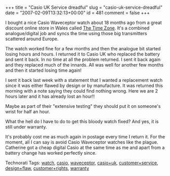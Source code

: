 +++
title = "Casio UK Service dreadful"
slug = "casio-uk-service-dreadful"
date = "2007-02-09T13:32:13+00:00"
id = 481
comment = false
+++

I bought a nice Casio Waveceptor watch about 18 months ago from a great discount online store in Wales called [The Time Zone](http://www.discount-watches.co.uk/). It's a combined analogue/digital job and syncs the time using those big transmitters scattered around Europe.

The watch worked fine for a few months and then the analogue bit started losing hours and hours. I returned it to Casio UK who replaced the battery and sent it back. In no time at all the problem returned. I sent it back again and they replaced much of the innards. All was well for another few months and then it started losing time again!

I sent it back last week with a statement that I wanted a replacement watch since it was either flawed by design or by manufacture. It was returned this morning with a note saying they could find nothing wrong. Here we are 2 hours later and it has already lost an hour!!

Maybe as part of their "extensive testing" they should put it on someone's wrist for half an hour.

What the hell do I have to do to get this bloody watch fixed? And yes, it is still under warranty.

It's probably cost me as much again in postage every time I return it. For the moment, all I can say is avoid Casio Waveceptor watches like the plague. Catherine got a cheap digital Casio at the same time as me and apart from a battery change has worked perfectly since.

<span class="technoratitag">Technorati Tags: [watch](http://www.technorati.com/tags/watch), [casio](http://www.technorati.com/tags/casio), [waveceptor](http://www.technorati.com/tags/waveceptor), [casio+uk](http://www.technorati.com/tags/casio+uk), [customer+service](http://www.technorati.com/tags/customer+service), [design+flaw](http://www.technorati.com/tags/design+flaw), [customer+rights](http://www.technorati.com/tags/customer+rights), [warranty](http://www.technorati.com/tags/warranty)</span>
